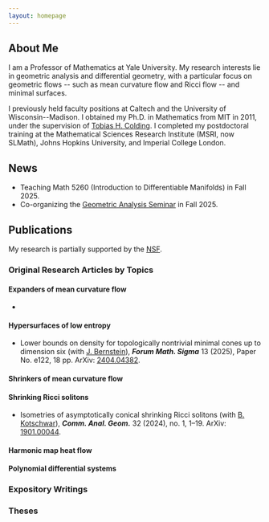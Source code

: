 ```yaml
---
layout: homepage
---
```


## About Me

I am a Professor of Mathematics at Yale University. 
My research interests lie in geometric analysis and differential geometry, with a particular focus on geometric flows -- such as mean curvature flow and Ricci flow -- and minimal surfaces.

I previously held faculty positions at Caltech and the University of Wisconsin--Madison. 
I obtained my Ph.D. in Mathematics from MIT in 2011, under the supervision of [Tobias H. Colding](https://en.wikipedia.org/wiki/Tobias_Colding).
I completed my postdoctoral training at the Mathematical Sciences Research Institute (MSRI, now SLMath), Johns Hopkins University, and Imperial College London.

## News

- Teaching Math 5260 (Introduction to Differentiable Manifolds) in Fall 2025.
- Co-organizing the [Geometric Analysis Seminar](https://sites.google.com/view/xinrui-zhao/yale-geometric-analysis-seminar/) in Fall 2025.

## Publications

My research is partially supported by the [NSF](https://www.nsf.gov).

### Original Research Articles by Topics

#### Expanders of mean curvature flow

- 

#### Hypersurfaces of low entropy

- Lower bounds on density for topologically nontrivial minimal cones up to dimension six (with [J. Bernstein](https://mathematics.jhu.edu/directory/jacob-bernstein/)), ***Forum Math. Sigma*** 13 (2025), Paper No. e122, 18 pp. ArXiv: [2404.04382](https://arxiv.org/abs/2404.04382).

#### Shrinkers of mean curvature flow

#### Shrinking Ricci solitons

- Isometries of asymptotically conical shrinking Ricci solitons (with [B. Kotschwar](https://search.asu.edu/profile/1797093)), ***Comm. Anal. Geom.*** 32 (2024), no. 1, 1–19. ArXiv: [1901.00044](https://arxiv.org/abs/1901.00044).

#### Harmonic map heat flow

#### Polynomial differential systems

### Expository Writings

### Theses






